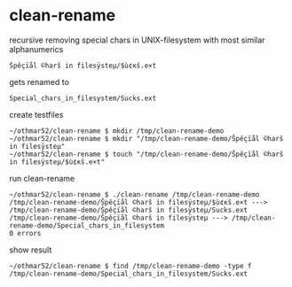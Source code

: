# clean-rename
recursive removing special chars in UNIX-filesystem with most similar alphanumerics

	Špêçïål ©harš in filesÿsteμ/$ù¢κš.e×t
gets renamed to

	Special_chars_in_filesystem/Sucks.ext

create testfiles

	~/othmar52/clean-rename $ mkdir /tmp/clean-rename-demo
	~/othmar52/clean-rename $ mkdir "/tmp/clean-rename-demo/Špêçïål ©harš in filesÿsteμ"
	~/othmar52/clean-rename $ touch "/tmp/clean-rename-demo/Špêçïål ©harš in filesÿsteμ/$ù¢κš.e×t"
	
run clean-rename

	~/othmar52/clean-rename $ ./clean-rename /tmp/clean-rename-demo
	/tmp/clean-rename-demo/Špêçïål ©harš in filesÿsteμ/$ù¢κš.e×t ---> /tmp/clean-rename-demo/Špêçïål ©harš in filesÿsteμ/Sucks.ext
	/tmp/clean-rename-demo/Špêçïål ©harš in filesÿsteμ ---> /tmp/clean-rename-demo/Special_chars_in_filesystem
	0 errors
	
show result

	~/othmar52/clean-rename $ find /tmp/clean-rename-demo -type f
	/tmp/clean-rename-demo/Special_chars_in_filesystem/Sucks.ext